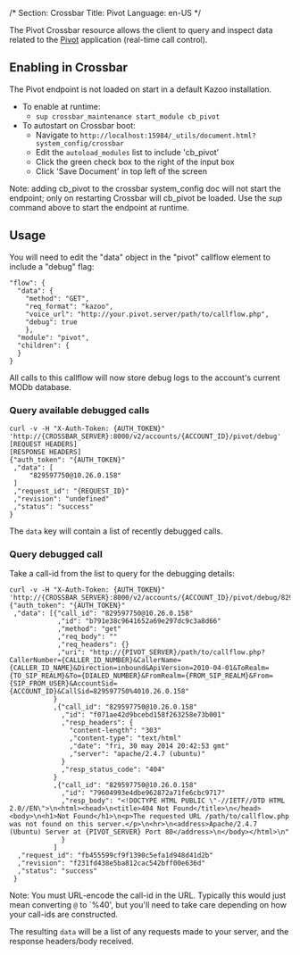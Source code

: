 /*
Section: Crossbar
Title: Pivot
Language: en-US
*/

The Pivot Crossbar resource allows the client to query and inspect data related to the [Pivot](/apps/pivot) application (real-time call control).

## Enabling in Crossbar

The Pivot endpoint is not loaded on start in a default Kazoo installation.

* To enable at runtime:
    * `sup crossbar_maintenance start_module cb_pivot`
* To autostart on Crossbar boot:
    * Navigate to `http://localhost:15984/_utils/document.html?system_config/crossbar`
    * Edit the `autoload_modules` list to include 'cb_pivot'
    * Click the green check box to the right of the input box
    * Click 'Save Document' in top left of the screen

Note: adding cb_pivot to the crossbar system_config doc will not start the endpoint; only on restarting Crossbar will cb_pivot be loaded. Use the *sup* command above to start the endpoint at runtime.

## Usage

You will need to edit the "data" object in the "pivot" callflow element to include a "debug" flag:

    "flow": {
      "data": {
        "method": "GET",
        "req_format": "kazoo",
        "voice_url": "http://your.pivot.server/path/to/callflow.php",
        "debug": true
        },
      "module": "pivot",
      "children": {
      }
    }

All calls to this callflow will now store debug logs to the account's current MODb database.

### Query available debugged calls

    curl -v -H "X-Auth-Token: {AUTH_TOKEN}" 'http://{CROSSBAR_SERVER}:8000/v2/accounts/{ACCOUNT_ID}/pivot/debug'
    [REQUEST HEADERS]
    [RESPONSE HEADERS]
    {"auth_token": "{AUTH_TOKEN}"
     ,"data": [
         "829597750@10.26.0.158"
     ]
     ,"request_id": "{REQUEST_ID}"
     ,"revision": "undefined"
     ,"status": "success"
    }

The `data` key will contain a list of recently debugged calls.

### Query debugged call

Take a call-id from the list to query for the debugging details:

    curl -v -H "X-Auth-Token: {AUTH_TOKEN}" 'http://{CROSSBAR_SERVER}:8000/v2/accounts/{ACCOUNT_ID}/pivot/debug/829597750%4010.26.0.158'
    {"auth_token": "{AUTH_TOKEN}"
     ,"data": [{"call_id": "829597750@10.26.0.158"
                ,"id": "b791e38c9641652a69e297dc9c3a8d66"
                ,"method": "get"
                ,"req_body": ""
                ,"req_headers": {}
                ,"uri": "http://{PIVOT_SERVER}/path/to/callflow.php?CallerNumber={CALLER_ID_NUMBER}&CallerName={CALLER_ID_NAME}&Direction=inbound&ApiVersion=2010-04-01&ToRealm={TO_SIP_REALM}&To={DIALED_NUMBER}&FromRealm={FROM_SIP_REALM}&From={SIP_FROM_USER}&AccountSid={ACCOUNT_ID}&CallSid=829597750%4010.26.0.158"
               }
               ,{"call_id": "829597750@10.26.0.158"
                 ,"id": "f071ae42d9bcebd158f263258e73b001"
                 ,"resp_headers": {
                   "content-length": "303"
                   ,"content-type": "text/html"
                   ,"date": "fri, 30 may 2014 20:42:53 gmt"
                   ,"server": "apache/2.4.7 (ubuntu)"
                 }
                 ,"resp_status_code": "404"
               }
               ,{"call_id": "829597750@10.26.0.158"
                 ,"id": "79604993e4dbe962872a71fe6cbc9717"
                 ,"resp_body": "<!DOCTYPE HTML PUBLIC \"-//IETF//DTD HTML 2.0//EN\">\n<html><head>\n<title>404 Not Found</title>\n</head><body>\n<h1>Not Found</h1>\n<p>The requested URL /path/to/callflow.php was not found on this server.</p>\n<hr>\n<address>Apache/2.4.7 (Ubuntu) Server at {PIVOT_SERVER} Port 80</address>\n</body></html>\n"
                 }
               ]
      ,"request_id": "fb455599cf9f1390c5efa1d948d41d2b"
      ,"revision": "f231fd438e5ba812cac542bff00e636d"
      ,"status": "success"
     }

Note: You must URL-encode the call-id in the URL. Typically this would just mean converting `@` to `%40', but you'll need to take care depending on how your call-ids are constructed.

The resulting `data` will be a list of any requests made to your server, and the response headers/body received.
